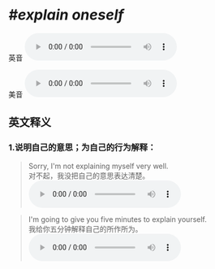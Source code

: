 # ***\#explain oneself*** 
英音
<audio src="./media/explain oneself1_AAC.aac" controls="controls"></audio>

美音
<audio src="./media/explain oneself2_AAC.aac" controls="controls"></audio>



  

英文释义
---
### 1.**说明自己的意思；为自己的行为解释：**  

 > Sorry, I'm not explaining myself very well.  
 > 对不起，我没把自己的意思表达清楚。    
<audio src="./media/explain-5.aac" controls="controls"></audio>

 > I'm going to give you five minutes to explain yourself.  
 > 我给你五分钟解释自己的所作所为。    
<audio src="./media/explain-6.aac" controls="controls"></audio>


